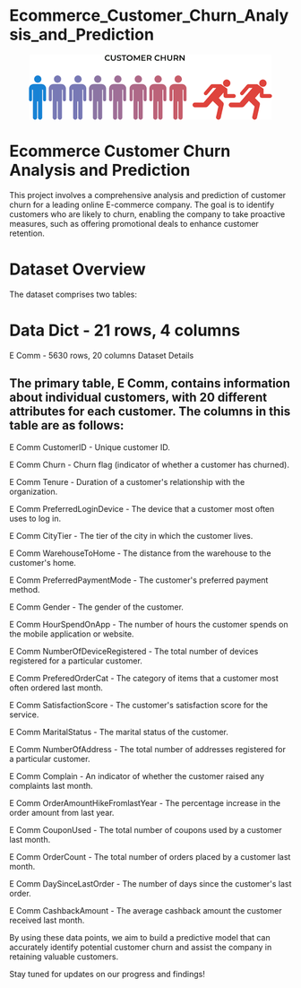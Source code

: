 # Ecommerce_Customer_Churn_Analysis_and_Prediction
<img src="https://github.com/Leangonplu/Ecommerce_Customer_Churn_Analysis_and_Prediction/blob/main/assets/image.png" alt="ML-cover" style="display: block; margin: 0 auto;">


# Ecommerce Customer Churn Analysis and Prediction
This project involves a comprehensive analysis and prediction of customer churn for a leading online E-commerce company. The goal is to identify customers who are likely to churn, enabling the company to take proactive measures, such as offering promotional deals to enhance customer retention.

# Dataset Overview
The dataset comprises two tables:

# Data Dict - 21 rows, 4 columns
E Comm - 5630 rows, 20 columns
Dataset Details


## The primary table, E Comm, contains information about individual customers, with 20 different attributes for each customer. The columns in this table are as follows:

E Comm CustomerID - Unique customer ID.

E Comm Churn - Churn flag (indicator of whether a customer has churned).

E Comm Tenure - Duration of a customer's relationship with the organization.

E Comm PreferredLoginDevice - The device that a customer most often uses to log in.

E Comm CityTier - The tier of the city in which the customer lives.

E Comm WarehouseToHome - The distance from the warehouse to the customer's home.

E Comm PreferredPaymentMode - The customer's preferred payment method.

E Comm Gender - The gender of the customer.

E Comm HourSpendOnApp - The number of hours the customer spends on the mobile application or website.

E Comm NumberOfDeviceRegistered - The total number of devices registered for a particular customer.

E Comm PreferedOrderCat - The category of items that a customer most often ordered last month.

E Comm SatisfactionScore - The customer's satisfaction score for the service.

E Comm MaritalStatus - The marital status of the customer.

E Comm NumberOfAddress - The total number of addresses registered for a particular customer.

E Comm Complain - An indicator of whether the customer raised any complaints last month.

E Comm OrderAmountHikeFromlastYear - The percentage increase in the order amount from last year.

E Comm CouponUsed - The total number of coupons used by a customer last month.

E Comm OrderCount - The total number of orders placed by a customer last month.

E Comm DaySinceLastOrder - The number of days since the customer's last order.

E Comm CashbackAmount - The average cashback amount the customer received last month.



By using these data points, we aim to build a predictive model that can accurately identify potential customer churn and assist the company in retaining valuable customers.

Stay tuned for updates on our progress and findings!
